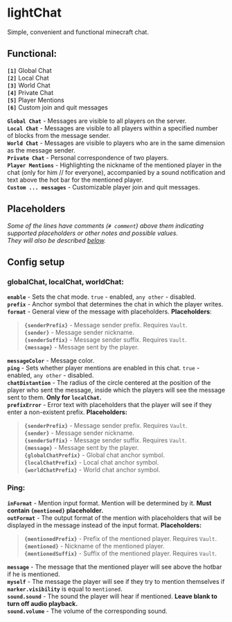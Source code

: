 # lightChat
Simple, convenient and functional minecraft chat.
## Functional:
**`[1]`** Global Chat  
**`[2]`** Local Chat  
**`[3]`** World Chat  
**`[4]`** Private Chat  
**`[5]`** Player Mentions  
**`[6]`** Custom join and quit messages

**`Global Chat`** - Messages are visible to all players on the server.  
**`Local Chat`** - Messages are visible to all players within a specified number of blocks from the message sender.  
**`World Chat`** - Messages are visible to players who are in the same dimension as the message sender.  
**`Private Chat`** - Personal correspondence of two players.  
**`Player Mentions`** - Highlighting the nickname of the mentioned player in the chat (only for him // for everyone), accompanied by a sound notification and text above the hot bar for the mentioned player.  
**`Custom ... messages`** - Customizable player join and quit messages.  

## Placeholders
*Some of the lines have comments (`# comment`) above them indicating supported placeholders or other notes and possible values.*  
*They will also be described [below](https://github.com/rTiRe/lightChat/edit/main/README.md#config-setup).*

## Config setup
### globalChat, localChat, worldChat:
**`enable`** - Sets the chat mode. `true` - enabled, `any other` - disabled.  
**`prefix`** - Anchor symbol that determines the chat in which the player writes.  
**`format`** - General view of the message with placeholders. **Placeholders**:
> **`{senderPrefix}`** - Message sender prefix. Requires `Vault`.  
> **`{sender}`** - Message sender nickname.  
> **`{senderSuffix}`** - Message sender suffix. Requires `Vault`.  
> **`{message}`** - Message sent by the player.  

**`messageColor`** - Message color.  
**`ping`** - Sets whether player mentions are enabled in this chat. `true` - enabled, `any other` - disabled.  
**`chatDistantion`** - The radius of the circle centered at the position of the player who sent the message, inside which the players will see the message sent to them. **Only for `localChat`.**  
**`prefixError`** - Error text with placeholders that the player will see if they enter a non-existent prefix. **Placeholders:**  
> **`{senderPrefix}`** - Message sender prefix. Requires `Vault`.  
> **`{sender}`** - Message sender nickname.  
> **`{senderSuffix}`** - Message sender suffix. Requires `Vault`.  
> **`{message}`** - Message sent by the player.  
> **`{globalChatPrefix}`** - Global chat anchor symbol.  
> **`{localChatPrefix}`** - Local chat anchor symbol.  
> **`{worldChatPrefix}`** - World chat anchor symbol.  

### Ping:
**`inFormat`** - Mention input format. Mention will be determined by it. **Must contain `{mentioned}` placeholder.**  
**`outFormat`** - The output format of the mention with placeholders that will be displayed in the message instead of the input format. **Placeholders:**  
> **`{mentionedPrefix}`** - Prefix of the mentioned player. Requires `Vault`.  
> **`{mentioned}`** - Nickname of the mentioned player.  
> **`{mentionedSuffix}`** - Suffix of the mentioned player. Requires `Vault`.  

**`message`** - The message that the mentioned player will see above the hotbar if he is mentioned.  
**`myself`** - The message the player will see if they try to mention themselves if **`marker.visibility`** is equal to `mentioned`.  
**`sound.sound`** - The sound the player will hear if mentioned. **Leave blank to turn off audio playback.**  
**`sound.volume`** - The volume of the corresponding sound.
